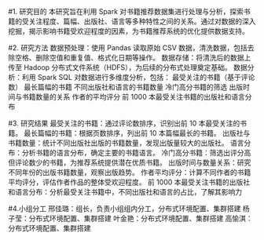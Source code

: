 #1. 研究目的
本研究旨在利用 Spark 对书籍推荐数据集进行处理与分析，探索书籍的受关注程度、篇幅、出版社、语言等多种特性之间的关系。通过对数据的深入挖掘，揭示影响书籍受欢迎程度的因素，为书籍推荐系统的优化提供数据支持。

#2. 研究方法
数据预处理：使用 Pandas 读取原始 CSV 数据，清洗数据，包括去除空格、删除空值和重复值、格式化日期等操作。
数据存储：将清洗后的数据上传至 Hadoop 分布式文件系统（HDFS），为后续的分布式处理奠定基础。
数据分析：利用 Spark SQL 对数据进行多维度分析，包括：
最受关注的书籍（基于评论数）
最长篇幅的书籍
不同出版社和语言的书籍数量
冷门高分书籍的筛选
出版时间与书籍数量的关系
作者的平均评分
前 1000 本最受关注书籍的出版社和语言分布

#3. 研究结果
最受关注的书籍：通过评论数排序，识别出前 10 本最受关注的书籍。
最长篇幅的书籍：根据页数排序，列出前 10 本篇幅最长的书籍。
出版社与书籍数量：统计不同出版社出版的书籍数量，发现出版量较大的出版社。
语言分布：分析书籍的语言分布，确定主要的书籍语言。
冷门高分书籍：筛选出评分高但评论数少的书籍，为推荐系统提供潜在优质书籍。
出版时间与数量关系：研究不同年份的出版书籍数量，观察出版趋势。
作者平均评分：计算不同作者的书籍平均评分，评估作者作品的整体受欢迎程度。
前 1000 本最受关注书籍的出版社和语言分布：分析最受关注书籍中，不同出版社和语言的占比，了解其影响力

#4.小组分工
邢佳璐：组长，负责小组组内分工，分布式环境配置、集群搭建
杨子莹：分布式环境配置、集群搭建
叶金艳：分布式环境配置、集群搭建
高愉淇：分布式环境配置、集群搭建
